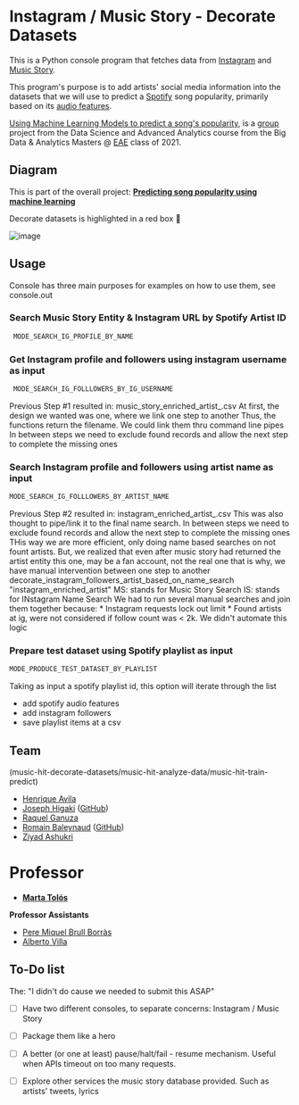 # Instagram / Music Story - Decorate Datasets

This is a Python console program that fetches data from [Instagram](https://www.instagram.com/) and [Music Story](https://www.music-story.com/).

This program's purpose is to add artists' social media information into the datasets that we will use to predict a [Spotify](https://www.spotify.com/) song popularity, primarily based on its [audio features](https://developer.spotify.com/documentation/web-api/reference/#endpoint-get-audio-features).

[Using Machine Learning Models to predict a song's popularity](https://github.com/joseph-higaki/music-hit-general), is a [group](#team) project from the Data Science and Advanced Analytics course from the Big Data &amp; Analytics Masters @ [EAE](https://www.eae.es/) class of 2021.

## Diagram
This is part of the overall project: **[Predicting song popularity using machine learning](https://github.com/joseph-higaki/music-hit-general)**

Decorate datasets is highlighted in a red box 🔴

![image](https://user-images.githubusercontent.com/11904085/125645919-2d6388a2-95b1-4462-aa3d-3e79a03b4163.png)


## Usage
Console has three main purposes
for examples on how to use them, see console.out

### Search Music Story Entity & Instagram URL by Spotify Artist ID
``` python
 MODE_SEARCH_IG_PROFILE_BY_NAME 
```

### Get Instagram profile and followers using instagram username as input
``` python
 MODE_SEARCH_IG_FOLLLOWERS_BY_IG_USERNAME 
```
Previous Step #1 resulted in: music_story_enriched_artist_<timestamp>.csv
At first, the design we wanted was one, where we link one step to another
Thus, the functions return the filename. We could link them thru command line pipes
In between steps we need to exclude found records and allow the next step to complete the missing ones

### Search Instagram profile and followers using artist name as input
``` python
MODE_SEARCH_IG_FOLLLOWERS_BY_ARTIST_NAME 
```
Previous Step #2 resulted in: instagram_enriched_artist_<timestamp>.csv
This was also thought to pipe/link it to the final name search.
In between steps we need to exclude found records and allow the next step to complete the missing ones
THis way we are more efficient, only doing name based searches on not fount artists.
But, we realized that even after music story had returned the artist entity
this one, may be a fan account, not the real one
that is why, we have manual intervention between one step to another
decorate_instagram_followers_artist_based_on_name_search "instagram_enriched_artist"
  MS: stands for Music Story Search
  IS: stands for INstagram Name Search
We had to run several manual searches and join them together because:
       * Instagram requests lock out limit
       * Found artists at ig, were not considered if follow count was < 2k. We didn't automate this logic

### Prepare test dataset using Spotify playlist as input
``` python
MODE_PRODUCE_TEST_DATASET_BY_PLAYLIST
```
Taking as input a spotify playlist id, this option will iterate through the list
* add spotify audio features
* add instagram followers 
* save playlist items at a csv

## Team
(music-hit-decorate-datasets/music-hit-analyze-data/music-hit-train-predict)
* [Henrique Avila](https://www.linkedin.com/in/henrique-avila-101170a0/) 
* [Joseph Higaki](https://www.linkedin.com/in/josephhigaki/) ([GitHub](https://github.com/joseph-higaki/))
* [Raquel Ganuza](https://www.linkedin.com/in/raquel-ganuza-catal%C3%A1n/)
* [Romain Baleynaud](https://www.linkedin.com/in/romain-baleynaud/) ([GitHub](https://github.com/RomainBal)) 
* [Ziyad Ashukri](https://www.linkedin.com/in/ziyadashukri/)

# Professor
* **[Marta Tolós](https://www.linkedin.com/in/martatolos/)**
 
**Professor Assistants**
* [Pere Miquel Brull Borràs](https://www.linkedin.com/in/pmbrull/)
* [Alberto Villa](https://www.linkedin.com/in/avillam/)


## To-Do list 
The: "I didn't do cause we needed to submit this ASAP"
- [ ] Have two different consoles, to separate concerns: Instagram / Music Story
- [ ] Package them like a hero
- [ ] A better (or one at least) pause/halt/fail - resume mechanism. Useful when APIs timeout on too many requests.
- [ ] Explore other services the music story database provided. Such as artists' tweets, lyrics 

